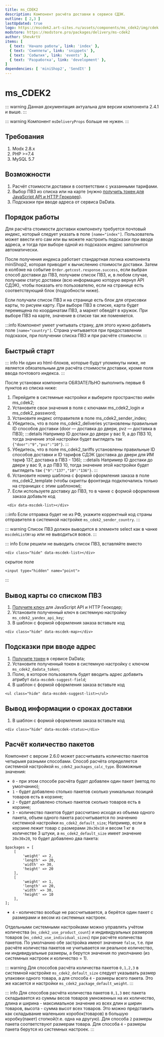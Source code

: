 ```yaml
---
title: ms_CDEK2
description: Компонент расчёта доставки в сервисе СДЭК.
outline: [ 2,3 ]
lastUpdated: true
logo: https://mscdek2.art-sites.ru/assets/components/ms_cdek2/img/cdek.png
modstore: https://modstore.pro/packages/delivery/ms-cdek2
author: ShevArtV
items: [
  { text: 'Начало работы', link: 'index' },
  { text: 'Сниппеты', link: 'snippets' },
  { text: 'События', link: 'events' },
  { text: 'Разработка', link: 'development' },
]
dependencies: [ 'miniShop2', 'SendIt' ]
---
```


# ms_CDEK2

::: warning
Данная документация актуальна для версии компонента 2.4.1 и выше.
:::

::: warning
Компонент `msDeliveryProps` больше не нужен.
:::

## Требования

1. Modx 2.8.x
2. PHP >=7.4
3. MySQL 5.7

## Возможности

1. Расчёт стоимости доставки в соответствии с указанными тарифами.
2. Выбор ПВЗ из списка или на карте (нужно [получить токен для JavaScript API и HTTP Геокодер](https://developer.tech.yandex.ru/)).
3. Подсказки при вводе адреса от сервиса DaData.

## Порядок работы

Для расчёта стоимости доставки компоненту требуется почтовый индекс, который следует указать в поле `[name="index"]`.
Пользователь может ввести его сам или вы можете настроить подсказки при вводе адреса,
и тогда при выборе одной из подсказок индекс заполнится автоматически.

После получения индекса работает стандартная логика компонента miniShop2, которая приводит к вычислению стоимости доставки.
Затем в колбэке на событие `Order.getcost.response.success`, если выбран способ доставки до ПВЗ, получаем список ПВЗ,
и, в любом случае, получаем статус доставки (всю информацию которую вернул API СДЭК), чтобы показать его пользователю,
если на странице есть соответствующий блок (подробности ниже).

Если получали список ПВЗ и на странице есть блок для отрисовки карты, то рисуем карту. При выборе ПВЗ в списке, карта будет перемещена по координатам ПВЗ, а маркет обведёт в кружок.
При выборе ПВЗ на карте, значение в списке так же поменяется.

:::info
Компонент умеет учитывать страну, для этого нужно добавить поле `[name="country"]`.
Страна учитывается при предоставлении подсказок, при получении списка ПВЗ и при расчёте стоимости.
:::

## Быстрый старт

::: info
Ни один из html-блоков, которые будут упомянуты ниже, не является обязательным для расчёта стоимости доставки, кроме поля ввода почтового индекса.
:::

После установки компонента ОБЯЗАТЕЛЬНО выполнить первые 6 пунктов из списка ниже:

1. Перейдите в системные настройки и выберите пространство имён ms_cdek2;
2. Установите свои значения в поля с ключами ms_cdek2_login и ms_cdek2_password;
3. Установите индекс отправителя в поле ms_cdek2_sender_index;
4. Убедитесь, что в поле ms_cdek2_deliveries установлены правильные ID способов доставки (door — доставка до двери, pvz — доставка в ПВЗ);
   :::details
   Например ID достаки до двери у вас 9, а до ПВЗ 10, тогда значение этой настройки будет выглядеть так `{"door":"9","pvz":"10"}`.
   :::
5. Убедитесь, что в поле ms_cdek2_tariffs установлены правильные ID способов доставки и ID тарифов СДЭК (доставка до двери для ИМ тариф 137, доставка в ПВЗ - 136);
   :::details
   Например ID достаки до двери у вас 9, а до ПВЗ 10, тогда значение этой настройки будет выглядеть так `{"9":"137","10":"136"}`.
   :::
6. Установите номер шаблона с формой оформления заказа в поле ms_cdek2_template (чтобы скрипты фронтэнда подключались только на страницах с этим шаблоном);
7. Если используете доставку до ПВЗ, то в чанке с формой оформления заказа добавьте код

```html:line-numbers
 <div data-mscdek-list></div>
```

:::info
Если отправка будет не из РФ, укажите корректный код страны отправителя в системной настройке `ms_cdek2_sender_country`.
:::

::: warning
Список ПВЗ должен выводится в элементе select как в чанке `mscdekListWrap` или не выводиться вовсе.
:::

::: info
Если решили не выводить список ПВЗ, вставляйте вместо

```html:line-numbers
<div class="hide" data-mscdek-list></div>
```
скрытое поле 

```html:line-numbers
<input type="hidden" name="point">
```
:::

## Вывод карты со списком ПВЗ

1. [Получите ключ](https://developer.tech.yandex.ru/) для JavaScript API и HTTP Геокодер;
2. Установите полученный ключ в системную настройку `ms_cdek2_yandex_api_key`;
3. В шаблон с формой оформления заказа вставьте код

```html:line-numbers
<div class="hide" data-mscdek-map></div>
```

## Подсказки при вводе адрес

1. [Получите токен](https://dadata.ru/api/suggest/address/) в сервисе DaData;
2. Установите полученный токен в системную настройку с ключом `ms_cdek2_dadata_token`;
3. Полю, в которое пользователь будет вводить адрес добавить атрибут `data-mscdek-suggest-field`;
4. В шаблон с формой оформления заказа вставьте код

```html:line-numbers
<ul class="hide" data-mscdek-suggest-list></ul>
```

## Вывод информации о сроках доставки

1. В шаблон с формой оформления заказа вставьте код

```html:line-numbers
<div class="hide" data-mscdek-status></div>
```

## Расчёт количество пакетов

Компонент с версии 2.6.0 может рассчитывать количество пакетов четырьмя разными способами. Способ расчёта определяется системной настройкой `ms_cdek2_packages_calc_type`. 
Возможные значения:
* `0` - при этом способе расчёта будет добавлен один пакет (метод по умолчанию);
* `1` - будет добавлено столько пакетов сколько уникальных позиций товаров есть в корзине;
* `2` - будет добавлено столько пакетов сколько товаров есть в корзине;
* `3` - количество пакетов будет рассчитано исходя из объема одного пакета, объем одного пакета рассчитывается по значению системной настройки `ms_cdek2_default_size`;
Например, если в корзине лежит товар с размерами `20х30х10` и весом 1 кг в количестве 3 штуки, а `ms_cdek2_default_size` имеет значение `20х30х20`, то будет добавлено два пакета:
```php:line-numbers
$packages = [
    [
        'weight' => 2,
        'length' => 20,
        'width' => 30,
        'height' => 20
    ],
    [
        'weight' => 1,
        'length' => 20,
        'width' => 30,
        'height' => 10
    ],
];
```
* `4` - количество вообще не рассчитывается, а берётся один пакет с размерами и весом из системных настроек.

Отдельными системными настройками можно управлять учётом количества (`ms_cdek2_use_product_count`) и индивидуальных размеров товаров (`ms_cdek2_use_individual_sizes`) при расчёте количества пакетов.
По умолчанию обе застройка имеют значение `false`, т.е. при расчёте количества пакетов не учитывается ни реальное количество, ни индивидуальные размеры, а берутся значения по умолчанию (из системных настроек и количество = 1).

::: warning
Для способов расчёта количества пакетов `0,1,2,3` в системной настройке `ms_cdek2_default_size` следует указывать размер упаковки одного товара, а для способа `4` - размеры всего пакета. 
Это же касается и настройки `ms_cdek2_package_default_weight`.
:::

::: info
Для способов расчёта количества пакетов `0,1,3` вес пакета складывается из суммы весов товаров умноженных на их количество, длина и ширина - максимальное значение из всех длин и ширин товаров, высота - сумма высот всех товаров.
Это можно представить как складывание маленьких коробок(товаров) в  большую коробку(пакет) стопкой(т.е. одна на другую). 
Для способа `2` размеры пакета соответствуют размерам товара. Для способа `4` - размеры пакета берутся из системных настроек.
:::
